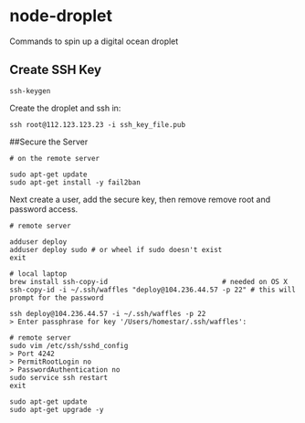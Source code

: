 # node-droplet
Commands to spin up a digital ocean droplet

## Create SSH Key
```linux
ssh-keygen
```

Create the droplet and ssh in:
```linux
ssh root@112.123.123.23 -i ssh_key_file.pub
```

##Secure the Server

```linux
# on the remote server

sudo apt-get update
sudo apt-get install -y fail2ban
```

Next create a user, add the secure key, then remove remove root and password access.

```linux
# remote server

adduser deploy
adduser deploy sudo # or wheel if sudo doesn't exist
exit
```

```linux
# local laptop
brew install ssh-copy-id                            # needed on OS X
ssh-copy-id -i ~/.ssh/waffles "deploy@104.236.44.57 -p 22" # this will prompt for the password

ssh deploy@104.236.44.57 -i ~/.ssh/waffles -p 22
> Enter passphrase for key '/Users/homestar/.ssh/waffles':
```

```linux
# remote server
sudo vim /etc/ssh/sshd_config
> Port 4242
> PermitRootLogin no
> PasswordAuthentication no
sudo service ssh restart
exit
```

```linux
sudo apt-get update
sudo apt-get upgrade -y
```


